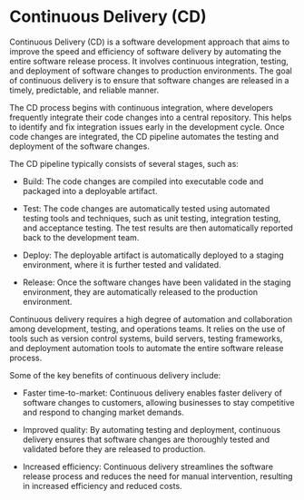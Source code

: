 # Continuous Delivery (CD)

Continuous Delivery (CD) is a software development approach that aims to improve the speed and efficiency of software delivery by automating the entire software release process. It involves continuous integration, testing, and deployment of software changes to production environments. The goal of continuous delivery is to ensure that software changes are released in a timely, predictable, and reliable manner.

The CD process begins with continuous integration, where developers frequently integrate their code changes into a central repository. This helps to identify and fix integration issues early in the development cycle. Once code changes are integrated, the CD pipeline automates the testing and deployment of the software changes.

The CD pipeline typically consists of several stages, such as:

* Build: The code changes are compiled into executable code and packaged into a deployable artifact.

* Test: The code changes are automatically tested using automated testing tools and techniques, such as unit testing, integration testing, and acceptance testing. The test results are then automatically reported back to the development team.

* Deploy: The deployable artifact is automatically deployed to a staging environment, where it is further tested and validated.

* Release: Once the software changes have been validated in the staging environment, they are automatically released to the production environment.

Continuous delivery requires a high degree of automation and collaboration among development, testing, and operations teams. It relies on the use of tools such as version control systems, build servers, testing frameworks, and deployment automation tools to automate the entire software release process.

Some of the key benefits of continuous delivery include:

* Faster time-to-market: Continuous delivery enables faster delivery of software changes to customers, allowing businesses to stay competitive and respond to changing market demands.

* Improved quality: By automating testing and deployment, continuous delivery ensures that software changes are thoroughly tested and validated before they are released to production.

* Increased efficiency: Continuous delivery streamlines the software release process and reduces the need for manual intervention, resulting in increased efficiency and reduced costs.
